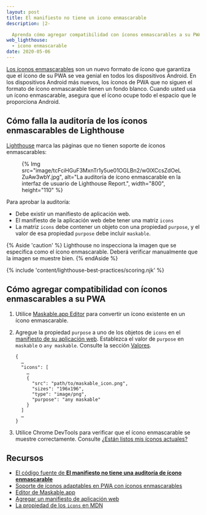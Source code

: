 ```yaml
---
layout: post
title: El manifiesto no tiene un icono enmascarable
description: |2-

  Aprenda cómo agregar compatibilidad con íconos enmascarables a su PWA.
web_lighthouse:
  - icono enmascarable
date: 2020-05-06
---
```


[Los íconos enmascarables](/maskable-icon/) son un nuevo formato de ícono que garantiza que el ícono de su PWA se vea genial en todos los dispositivos Android. En los dispositivos Android más nuevos, los íconos de PWA que no siguen el formato de ícono enmascarable tienen un fondo blanco. Cuando usted usa un ícono enmascarable, asegura que el ícono ocupe todo el espacio que le proporciona Android.

## Cómo falla la auditoría de los íconos enmascarables de Lighthouse

[Lighthouse](https://developer.chrome.com/docs/lighthouse/overview/) marca las páginas que no tienen soporte de íconos enmascarables:

<figure>{% Img src="image/tcFciHGuF3MxnTr1y5ue01OGLBn2/w0lXCcsZdOeLZuAw3wbY.jpg", alt="La auditoría de ícono enmascarable en la interfaz de usuario de Lighthouse Report.", width="800", height="110" %}</figure>

Para aprobar la auditoría:

- Debe existir un manifiesto de aplicación web.
- El manifiesto de la aplicación web debe tener una matriz `icons`
- La matriz `icons` debe contener un objeto con una propiedad `purpose`, y el valor de esa propiedad `purpose` debe incluir `maskable`.

{% Aside 'caution' %} Lighthouse no inspecciona la imagen que se especifica como el ícono enmascarable. Deberá verificar manualmente que la imagen se muestre bien. {% endAside %}

{% include 'content/lighthouse-best-practices/scoring.njk' %}

## Cómo agregar compatibilidad con íconos enmascarables a su PWA

1. Utilice [Maskable.app Editor](https://maskable.app/editor) para convertir un ícono existente en un ícono enmascarable.

2. Agregue la propiedad `purpose` a uno de los objetos de `icons` en el [manifiesto de su aplicación web](/add-manifest/). Establezca el valor de `purpose` en `maskable` o `any maskable`. Consulte la sección [Valores](https://developer.mozilla.org/docs/Web/Manifest/icons#Values).

    ```json/8
    {
      …
      "icons": [
        …
        {
          "src": "path/to/maskable_icon.png",
          "sizes": "196x196",
          "type": "image/png",
          "purpose": "any maskable"
        }
      ]
      …
    }
    ```

3. Utilice Chrome DevTools para verificar que el ícono enmascarable se muestre correctamente. Consulte [¿Están listos mis íconos actuales?](/maskable-icon/#are-my-current-icons-ready)

## Recursos

- [El código fuente de **El manifiesto no tiene una auditoría de ícono enmascarable**](https://github.com/GoogleChrome/lighthouse/blob/master/core/audits/maskable-icon.js)
- [Soporte de íconos adaptables en PWA con íconos enmascarables](/maskable-icon/)
- [Editor de Maskable.app](https://maskable.app/editor)
- [Agregar un manifiesto de aplicación web](/add-manifest/)
- [La propiedad de los `icons` en MDN](https://developer.mozilla.org/docs/Web/Manifest/icons)
